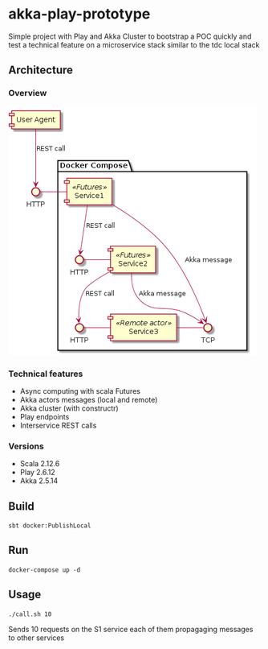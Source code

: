 # akka-play-prototype

Simple project with Play and Akka Cluster to bootstrap a POC quickly and test a technical feature on a microservice stack similar to the tdc local stack

## Architecture

### Overview
![architecture](doc/architecture.png)


### Technical features
 - Async computing with scala Futures
 - Akka actors messages (local and remote)
 - Akka cluster (with constructr)
 - Play endpoints
 - Interservice REST calls


### Versions
 - Scala 2.12.6
 - Play 2.6.12
 - Akka 2.5.14

## Build
```
sbt docker:PublishLocal
```
## Run
```
docker-compose up -d
```

## Usage
```
./call.sh 10
```
Sends 10 requests on the S1 service each of them propagaging messages to other services
